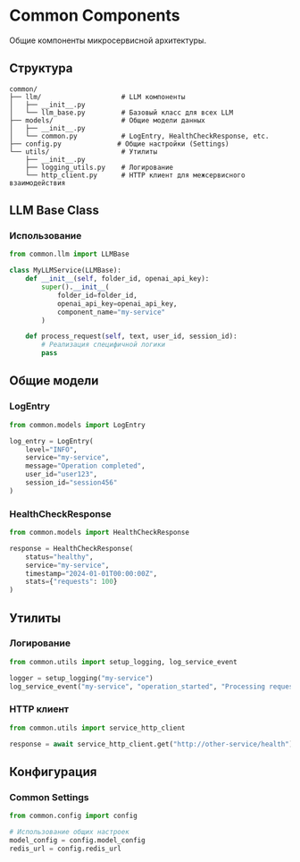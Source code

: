 # Common Components

Общие компоненты микросервисной архитектуры.

## Структура

```
common/
├── llm/                    # LLM компоненты
│   ├── __init__.py
│   └── llm_base.py         # Базовый класс для всех LLM
├── models/                 # Общие модели данных
│   ├── __init__.py
│   └── common.py           # LogEntry, HealthCheckResponse, etc.
├── config.py              # Общие настройки (Settings)
└── utils/                  # Утилиты
    ├── __init__.py
    ├── logging_utils.py    # Логирование
    └── http_client.py      # HTTP клиент для межсервисного взаимодействия
```

## LLM Base Class

### Использование

```python
from common.llm import LLMBase

class MyLLMService(LLMBase):
    def __init__(self, folder_id, openai_api_key):
        super().__init__(
            folder_id=folder_id,
            openai_api_key=openai_api_key,
            component_name="my-service"
        )

    def process_request(self, text, user_id, session_id):
        # Реализация специфичной логики
        pass
```

## Общие модели

### LogEntry
```python
from common.models import LogEntry

log_entry = LogEntry(
    level="INFO",
    service="my-service",
    message="Operation completed",
    user_id="user123",
    session_id="session456"
)
```

### HealthCheckResponse
```python
from common.models import HealthCheckResponse

response = HealthCheckResponse(
    status="healthy",
    service="my-service",
    timestamp="2024-01-01T00:00:00Z",
    stats={"requests": 100}
)
```

## Утилиты

### Логирование
```python
from common.utils import setup_logging, log_service_event

logger = setup_logging("my-service")
log_service_event("my-service", "operation_started", "Processing request")
```

### HTTP клиент
```python
from common.utils import service_http_client

response = await service_http_client.get("http://other-service/health")
```

## Конфигурация

### Common Settings
```python
from common.config import config

# Использование общих настроек
model_config = config.model_config
redis_url = config.redis_url
```
